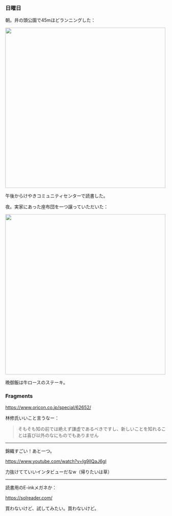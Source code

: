 ### 日曜日

朝。井の頭公園で45mほどランニングした：

<img src="https://i.imgur.com/P4puMJy.jpg" width="500">

午後からけやきコミュニティセンターで読書した。

夜。実家にあった座布団を一つ譲っていただいた：

<img src="https://i.imgur.com/8A7MnMy.jpg" width="500">

晩御飯は牛ロースのステーキ。

### Fragments

https://www.oricon.co.jp/special/62652/

林修氏いいこと言うなー：

> そもそも知の前では絶えず謙虚であるべきですし、新しいことを知れることは喜び以外のなにものでもありません

---

錦織すごい！あと一つ。

https://www.youtube.com/watch?v=Ig9llQaJ6gI

力抜けてていいインタビューだなw（帰りたいは草）

---

読書用のE-inkメガネか：

https://solreader.com/

買わないけど、試してみたい。買わないけど。
